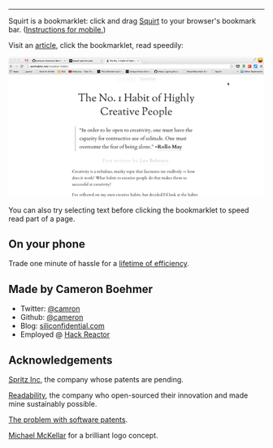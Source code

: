 ---
Squirt is a bookmarklet: click and drag <a href="javascript:(function(){if(window.squirting){window.squirted&&document.dispatchEvent(newEvent('squirt.again'));}else{window.squirting=true;s=document.createElement('script');s.src='//www.squirt.io/squirt.js';if(window.location.search.indexOf('sq-dev')!=-1){s.src='//localhost:4000/squirt.js';}document.body.appendChild(s);}})();">Squirt</a> to your browser's bookmark bar. ([Instructions for mobile.](/mobile.html))

Visit an [article](http://zenhabits.net/), click the bookmarklet, read speedily:

![In action](/squirt.gif)

You can also try selecting text before clicking the bookmarklet to speed read part of a page.

## On your phone

Trade one minute of hassle for a [lifetime of efficiency](/mobile.html).

## Made by Cameron Boehmer

- Twitter: [@camron](http://twitter.com/camron)
- Github: [@cameron](http://github.com/cameron)
- Blog: [siliconfidential.com](http://www.siliconfidential.com)
- Employed @ [Hack Reactor](http://www.hackreactor.com)

## Acknowledgements

[Spritz Inc](http://www.spritzinc.com/), the company whose patents are pending.

[Readability](https://www.readability.com/), the company who open-sourced their innovation and made mine sustainably possible.

[The problem with software patents](http://bit.ly/1fcEHQ3).

[Michael McKellar](https://www.behance.net/michaelmckellar) for a brilliant logo concept.
